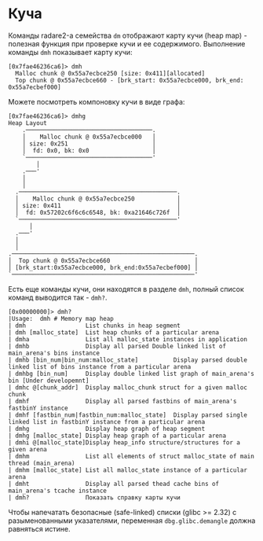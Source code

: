 # Куча

Команды radare2-а семейства `dm` отображают карту кучи (heap map) - полезная функция при проверке кучи и ее содержимого. Выполнение команды `dmh` показывает карту кучи:

```
[0x7fae46236ca6]> dmh
  Malloc chunk @ 0x55a7ecbce250 [size: 0x411][allocated]
  Top chunk @ 0x55a7ecbce660 - [brk_start: 0x55a7ecbce000, brk_end: 0x55a7ecbef000]
```

Можете посмотреть компоновку кучи в виде графа:

```
[0x7fae46236ca6]> dmhg
Heap Layout
    .────────────────────────────────────.
    │    Malloc chunk @ 0x55a7ecbce000   │
    │ size: 0x251                        │
    │  fd: 0x0, bk: 0x0                  │
    `────────────────────────────────────'
        │
    .───'
    │
    │
  .─────────────────────────────────────────────.
  │    Malloc chunk @ 0x55a7ecbce250            │
  │ size: 0x411                                 │
  │  fd: 0x57202c6f6c6c6548, bk: 0xa21646c726f  │
  `─────────────────────────────────────────────'
      │
  .───'
  │
  │
.────────────────────────────────────────────────────.
│  Top chunk @ 0x55a7ecbce660                        │
│ [brk_start:0x55a7ecbce000, brk_end:0x55a7ecbef000] │
`────────────────────────────────────────────────────'
```

Есть еще команды кучи, они находятся в разделе `dmh`, полный список команд выводится так - `dmh?`.

```
[0x00000000]> dmh?
|Usage:  dmh # Memory map heap
| dmh                 List chunks in heap segment
| dmh [malloc_state]  List heap chunks of a particular arena
| dmha                List all malloc_state instances in application
| dmhb                Display all parsed Double linked list of main_arena's bins instance
| dmhb [bin_num|bin_num:malloc_state]          Display parsed double linked list of bins instance from a particular arena
| dmhbg [bin_num]     Display double linked list graph of main_arena's bin [Under developemnt]
| dmhc @[chunk_addr]  Display malloc_chunk struct for a given malloc chunk
| dmhf                Display all parsed fastbins of main_arena's fastbinY instance
| dmhf [fastbin_num|fastbin_num:malloc_state]  Display parsed single linked list in fastbinY instance from a particular arena
| dmhg                Display heap graph of heap segment
| dmhg [malloc_state] Display heap graph of a particular arena
| dmhi @[malloc_state]Display heap_info structure/structures for a given arena
| dmhm                List all elements of struct malloc_state of main thread (main_arena)
| dmhm [malloc_state] List all malloc_state instance of a particular arena
| dmht                Display all parsed thead cache bins of main_arena's tcache instance
| dmh?                Показать справку карты кучи
```

Чтобы напечатать безопасные (safe-linked) списки (glibc >= 2.32) с разыменованными указателями, переменная `dbg.glibc.demangle` должна равняться истине.
